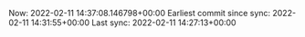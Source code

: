 Now: 2022-02-11 14:37:08.146798+00:00 Earliest commit since sync: 2022-02-11 14:31:55+00:00 Last sync: 2022-02-11 14:27:13+00:00
